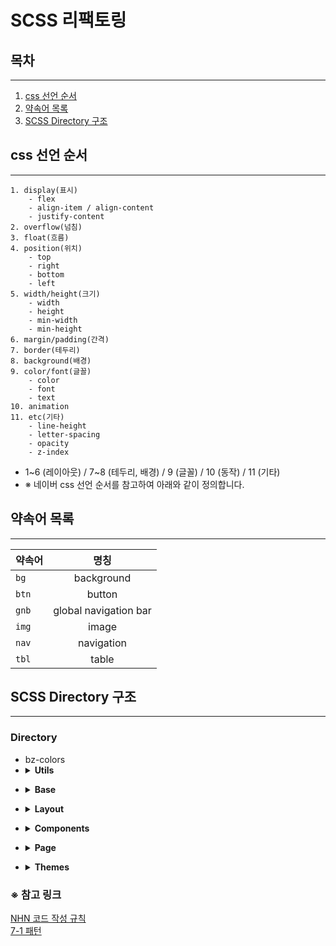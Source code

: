 # SCSS 리팩토링


## 목차

---

1. [css 선언 순서](#css-선언-순서)
2. [약속어 목록](#약속어-목록)
3. [SCSS Directory 구조](#scss-directory-구조)

## css 선언 순서

---

```
1. display(표시)
    - flex
    - align-item / align-content
    - justify-content
2. overflow(넘침)
3. float(흐름)
4. position(위치)
    - top
    - right
    - bottom
    - left
5. width/height(크기)
    - width
    - height
    - min-width
    - min-height
6. margin/padding(간격)
7. border(테두리)
8. background(배경)
9. color/font(글꼴)
    - color
    - font
    - text
10. animation
11. etc(기타)
    - line-height
    - letter-spacing
    - opacity
    - z-index
```

* 1~6 (레이아웃) / 7~8 (테두리, 배경) / 9 (글꼴) / 10 (동작) / 11 (기타)
* ※ 네이버 css 선언 순서를 참고하여 아래와 같이 정의합니다.

## 약속어 목록

---

| 약속어    |          명칭           | 
|--------|:---------------------:|
| `bg`   |      background       |
| `btn`  |        button         |
| `gnb`  | global navigation bar |
| `img`  |         image         |
| `nav`  |      navigation       |
| `tbl`  |         table         |

## SCSS Directory 구조

---

### Directory
<ul>
    <li style="list-style-type:disc">bz-colors</li>
    <li><details close=""><summary><strong>Utils</strong></summary>
        <ul>
            <li><details close=""><summary>mixins</summary>
                <ul>
                    <li style="list-style-type:disc">_animation.scss</li>
                    <li style="list-style-type:disc">_border.scss</li>
                    <li style="list-style-type:disc">_divider.scss</li>
                    <li style="list-style-type:disc">_component.scss</li>
                    <li style="list-style-type:disc">_image.scss</li>
                    <li style="list-style-type:disc">_layout.scss</li>
                    <li style="list-style-type:disc">_position.scss</li>
                    <li style="list-style-type:disc">_scroll.scss</li>
                    <li style="list-style-type:disc">_text.scss</li>
                    <li style="list-style-type:disc">_functions.scss</li>
                </ul>
            </details></li>
        </ul>
        <ul>
            <li><details close=""><summary>variables / 변수만</summary>
                <ul>
                    <li style="list-style-type:disc">_alignments.scss</li>
                    <li style="list-style-type:disc">_columns.scss</li>
                    <li style="list-style-type:disc">_fonts.scss</li>
                    <li style="list-style-type:disc">_spacing.scss</li>
                    <li style="list-style-type:disc">_variables.scss</li>
                </ul>
            </details></li>
        </ul>
    </details></li>
</ul>
<ul>
    <li><details close=""><summary><strong>Base</strong></summary>
        <ul>
            <li style="list-style-type:disc">_reset.scss</li>
            <li style="list-style-type:disc">_common.scss</li>
            <li style="list-style-type:disc">_flex.scss</li>
            <li style="list-style-type:disc">_font.scss</li>
        </ul>
    </details></li>
</ul>
<ul>
    <li><details close=""><summary><strong>Layout</strong></summary>
        <ul>
            <li style="list-style-type:disc">_wrapper.scss</li>
            <li style="list-style-type:disc">_header.scss</li>
            <li style="list-style-type:disc">_footer.scss</li>
            <li style="list-style-type:disc">_navigation.scss</li>
            <li><details close=""><summary>_content.scss</summary>
                <ul>
                    <li style="list-style-type:disc">search</li>
                    <li style="list-style-type:disc">edit / view</li>
                </ul>
            </details></li>
        </ul>
    </details></li>
</ul>
<ul>
    <li><details close=""><summary><strong>Components</strong></summary>
        <ul>
            <li><details close=""><summary>Button.scss</summary>
                <ul>
                    <li style="list-style-type:disc">Single</li>
                    <li style="list-style-type:disc">Group</li>
                </ul>
            </details></li>
        </ul>
        <ul>
            <li><details close=""><summary>Form.scss</summary>
                <ul>
                    <li style="list-style-type:disc">Text Field</li>
                    <li style="list-style-type:disc">Dropdown / Select</li>
                    <li style="list-style-type:disc">Textarea</li>
                    <li style="list-style-type:disc">File uploader</li>
                    <li style="list-style-type:disc">Sliders</li>
                    <li style="list-style-type:disc">Switches</li>
                    <li style="list-style-type:disc">Checkbox</li>
                    <li style="list-style-type:disc">Radio</li>
                    <li style="list-style-type:disc">Color</li>
                    <li style="list-style-type:disc">Date / Time
                        <ul>
                            <li style="list-style-type:circle">Date</li>
                            <li style="list-style-type:circle">Time</li>
                            <li style="list-style-type:circle">Date Time</li>
                        </ul>
                    </li>
                </ul>
            </details></li>
        </ul>
        <ul>
            <li style="list-style-type:disc">_alerts.scss</li>
            <li style="list-style-type:disc">_avatar.scss</li>
            <li style="list-style-type:disc">_elements.scss</li>
            <li style="list-style-type:disc">_icons.scss</li>
            <li style="list-style-type:disc">_popup.scss</li>
            <li style="list-style-type:disc">_modal.scss</li>
            <li style="list-style-type:disc">_reply.scss</li>
            <li style="list-style-type:disc">_modal.scss</li>
            <li style="list-style-type:disc">_paging.scss</li>
            <li style="list-style-type:disc">_scrollbar.scss</li>
            <li style="list-style-type:disc">_tag.scss</li>
            <li style="list-style-type:disc">_thumbnail.scss</li>
            <li style="list-style-type:disc">_tooltip.scss</li>
            <li style="list-style-type:disc">_tree.scss</li>
            <li style="list-style-type:disc">_validation.scss</li>
        </ul>
    </details></li>
</ul>
<ul>
    <li><details close=""><summary><strong>Page</strong></summary>
        <ul>
            <li style="list-style-type:disc">document.scss</li>
            <li style="list-style-type:disc">formDesigner.scss</li>
            <li style="list-style-type:disc">portal.scss</li>
            <li style="list-style-type:disc">process.scss</li>
            <li style="list-style-type:disc">report.scss</li>        
        </ul>
    </details></li>
</ul>
<ul>
    <li><details close=""><summary><strong>Themes</strong></summary>
        <ul><li><details close=""><summary>Dark</summary></details></li></ul>
</details></li>
</ul>

### ※ 참고 링크
<p>
<a href="https://nuli.navercorp.com/data/convention/NHN_Coding_Conventions_for_Markup_Languages.pdf" target="_blank">NHN 코드 작성 규칙</a><br>
<a href="https://imagineu.tistory.com/23">7-1 패턴</a>
</p>
